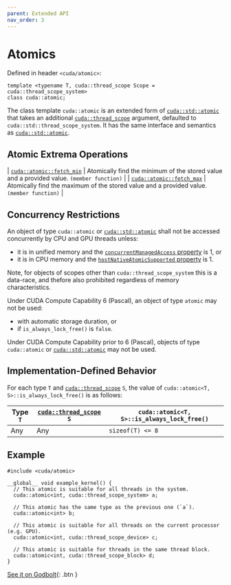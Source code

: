 ```yaml
---
parent: Extended API
nav_order: 3
---
```


# Atomics

Defined in header `<cuda/atomic>`:

```cuda
template <typename T, cuda::thread_scope Scope = cuda::thread_scope_system>
class cuda::atomic;
```

The class template `cuda::atomic` is an extended form of [`cuda::std::atomic`]
  that takes an additional [`cuda::thread_scope`] argument, defaulted to
  `cuda::std::thread_scope_system`.
It has the same interface and semantics as [`cuda::std::atomic`].

## Atomic Extrema Operations

| [`cuda::atomic::fetch_min`] | Atomically find the minimum of the stored value and a provided value. `(member function)` |
| [`cuda::atomic::fetch_max`] | Atomically find the maximum of the stored value and a provided value. `(member function)` |

## Concurrency Restrictions

An object of type `cuda::atomic` or [`cuda::std::atomic`] shall not be accessed
  concurrently by CPU and GPU threads unless:
- it is in unified memory and the [`concurrentManagedAccess` property] is 1, or
- it is in CPU memory and the [`hostNativeAtomicSupported` property] is 1.

Note, for objects of scopes other than `cuda::thread_scope_system` this is a
  data-race, and thefore also prohibited regardless of memory characteristics.

Under CUDA Compute Capability 6 (Pascal), an object of type `atomic` may not be
  used:
- with automatic storage duration, or
- if `is_always_lock_free()` is `false`.

Under CUDA Compute Capability prior to 6 (Pascal), objects of type
  `cuda::atomic` or [`cuda::std::atomic`] may not be used.

## Implementation-Defined Behavior

For each type `T` and [`cuda::thread_scope`] `S`, the value of
  `cuda::atomic<T, S>::is_always_lock_free()` is as follows:

| Type `T` | [`cuda::thread_scope`] `S` | `cuda::atomic<T, S>::is_always_lock_free()` |
|----------|----------------------------|---------------------------------------------|
| Any      | Any                        | `sizeof(T) <= 8`                            |

## Example

```cuda
#include <cuda/atomic>

__global__ void example_kernel() {
  // This atomic is suitable for all threads in the system.
  cuda::atomic<int, cuda::thread_scope_system> a;

  // This atomic has the same type as the previous one (`a`).
  cuda::atomic<int> b;

  // This atomic is suitable for all threads on the current processor (e.g. GPU).
  cuda::atomic<int, cuda::thread_scope_device> c;

  // This atomic is suitable for threads in the same thread block.
  cuda::atomic<int, cuda::thread_scope_block> d;
}
```

[See it on Godbolt](https://godbolt.org/z/Mr9oxd){: .btn }


[`cuda::thread_scope`]: ./thread_scopes.md

[`cuda::atomic::fetch_min`]: ./atomics/fetch_min.md
[`cuda::atomic::fetch_max`]: ./atomics/fetch_max.md

[`cuda::std::atomic`]: https://en.cppreference.com/w/cpp/atomic/atomic

[atomics.types.int]: https://eel.is/c++draft/atomics.types.int
[atomics.types.pointer]: https://eel.is/c++draft/atomics.types.pointer

[`concurrentManagedAccess` property]: https://docs.nvidia.com/cuda/cuda-runtime-api/structcudaDeviceProp.html#structcudaDeviceProp_116f9619ccc85e93bc456b8c69c80e78b
[`hostNativeAtomicSupported` property]: https://docs.nvidia.com/cuda/cuda-runtime-api/structcudaDeviceProp.html#structcudaDeviceProp_1ef82fd7d1d0413c7d6f33287e5b6306f

